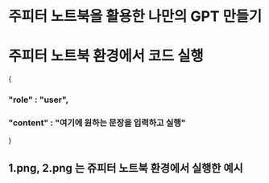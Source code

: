 # 주피터 노트북을 활용한 나만의 GPT 만들기 

# 주피터 노트북 환경에서 코드 실행


{
###  "role" : "user",
###  "content" : "여기에 원하는 문장을 입력하고 실행"
}

## 1.png, 2.png 는 쥬피터 노트북 환경에서 실행한 예시

